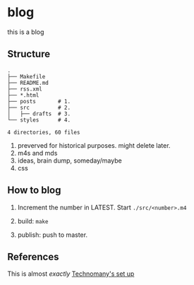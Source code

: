 # blog

this is a blog

## Structure

```
.
├── Makefile
├── README.md
├── rss.xml
├── *.html
├── posts       # 1.
├── src         # 2.
│   ├── drafts  # 3.
└── styles      # 4.

4 directories, 60 files
```

1. preverved for historical purposes. might delete later.
2. m4s and mds
3. ideas, brain dump, someday/maybe
4. css

## How to blog

1. Increment the number in LATEST. Start `./src/<number>.m4`

3. build: `make`

4. publish: push to master.

## References

This is almost *exactly* [Technomany's set up](https://github.com/technomancy/technomancy.us)
